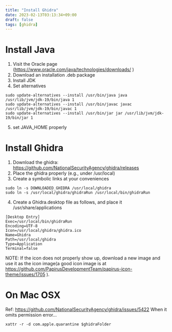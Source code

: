 ```yaml
---
title: "Install Ghidra"
date: 2023-02-13T03:13:34+09:00
draft: false
tags: [ghidra]
---
```


# Install Java
1. Visit the Oracle page (https://www.oracle.com/java/technologies/downloads/ )
2. Download an installation .deb package
3. Install JDK
4. Set alternatives
```
sudo update-alternatives --install /usr/bin/java java /usr/lib/jvm/jdk-19/bin/java 1
sudo update-alternatives --install /usr/bin/javac javac /usr/lib/jvm/jdk-19/bin/javac 1
sudo update-alternatives --install /usr/bin/jar jar /usr/lib/jvm/jdk-19/bin/jar 1
```
5. set JAVA_HOME properly

# Install Ghidra
1. Download the ghidra: https://github.com/NationalSecurityAgency/ghidra/releases
2. Place the ghidra properly (e.g., under /usr/local)
3. Create a symbolic links at your conveniences
```
sudo ln -s DOWNLOADED_GHIDRA /usr/local/ghidra
sudo ln -s /usr/local/ghidra/ghidraRun /usr/local/bin/ghidraRun
```
4. Create a Ghidra.desktop file as follows, and place it /usr/share/applications
```
[Desktop Entry]
Exec=/usr/local/bin/ghidraRun
Encoding=UTF-8
Icon=/usr/local/ghidra/ghidra.ico
Name=Ghidra
Path=/usr/local/ghidra
Type=Application
Terminal=false
```
NOTE: If the icon does not properly show up, download a new image and use it as the icon image(a good icon image is at https://github.com/PapirusDevelopmentTeam/papirus-icon-theme/issues/1705 ).

# On Mac OSX

Ref: https://github.com/NationalSecurityAgency/ghidra/issues/5422
When it omits permission error...
```
xattr -r -d com.apple.quarantine $ghidraFolder
```